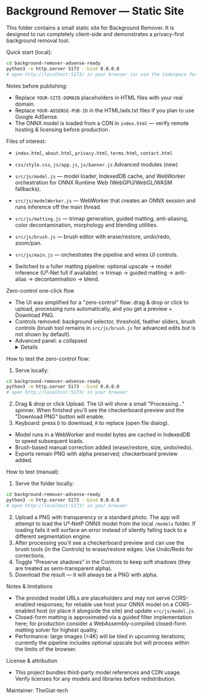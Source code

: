 # Background Remover — Static Site

This folder contains a small static site for Background Remover. It is designed to run completely client-side and demonstrates a privacy-first background removal tool.

Quick start (local):

```bash
cd background-remover-adsense-ready
python3 -m http.server 5173 --bind 0.0.0.0
# open http://localhost:5173/ in your browser (or use the Codespace forwarded port)
```

Notes before publishing:
- Replace `YOUR-SITE-DOMAIN` placeholders in HTML files with your real domain.
- Replace `YOUR-ADSENSE-PUB-ID` in the HTML/ads.txt files if you plan to use Google AdSense.
- The ONNX model is loaded from a CDN in `index.html` — verify remote hosting & licensing before production.

Files of interest:
- `index.html`, `about.html`, `privacy.html`, `terms.html`, `contact.html`
- `css/style.css`, `js/app.js`, `js/banner.js`
Advanced modules (new)
- `src/js/model.js` — model loader, IndexedDB cache, and WebWorker orchestration for ONNX Runtime Web (WebGPU/WebGL/WASM fallbacks).
- `src/js/modelWorker.js` — WebWorker that creates an ONNX session and runs inference off the main thread.
- `src/js/matting.js` — trimap generation, guided matting, anti-aliasing, color decontamination, morphology and blending utilities.
- `src/js/brush.js` — brush editor with erase/restore, undo/redo, zoom/pan.
- `src/js/main.js` — orchestrates the pipeline and wires UI controls.

- Switched to a fuller matting pipeline: optional upscale → model inference (U²‑Net full if available) → trimap → guided matting → anti-alias → decontamination → blend.

Zero-control one-click flow
- The UI was simplified for a "zero-control" flow: drag & drop or click to upload, processing runs automatically, and you get a preview + Download PNG.
- Controls removed: background selector, threshold, feather sliders, brush controls (brush tool remains in `src/js/brush.js` for advanced edits but is not shown by default).
- Advanced panel: a collapsed <details> contains a single checkbox "Use MediaPipe fallback" for troubleshooting.

How to test the zero-control flow:
1. Serve locally:

```bash
cd background-remover-adsense-ready
python3 -m http.server 5173 --bind 0.0.0.0
# open http://localhost:5173/ in your browser
```
2. Drag & drop or click Upload. The UI will show a small "Processing…" spinner. When finished you'll see the checkerboard preview and the "Download PNG" button will enable.
3. Keyboard: press `D` to download, `R` to replace (open file dialog).
- Model runs in a WebWorker and model bytes are cached in IndexedDB to speed subsequent loads.
- Brush-based manual correction added (erase/restore, size, undo/redo).
- Exports remain PNG with alpha preserved; checkerboard preview added.

How to test (manual):
1. Serve the folder locally:

```bash
cd background-remover-adsense-ready
python3 -m http.server 5173 --bind 0.0.0.0
# open http://localhost:5173/ in your browser
```

2. Upload a PNG with transparency or a standard photo. The app will attempt to load the U²‑NetP ONNX model from the local `/models` folder. If loading fails it will surface an error instead of silently falling back to a different segmentation engine.
3. After processing you'll see a checkerboard preview and can use the brush tools (in the Controls) to erase/restore edges. Use Undo/Redo for corrections.
4. Toggle "Preserve shadows" in the Controls to keep soft shadows (they are treated as semi-transparent alpha).
5. Download the result — it will always be a PNG with alpha.

Notes & limitations
- The provided model URLs are placeholders and may not serve CORS-enabled responses; for reliable use host your ONNX model on a CORS-enabled host (or place it alongside the site) and update `src/js/model.js`.
- Closed-form matting is approximated via a guided filter implementation here; for production consider a WebAssembly-compiled closed-form matting solver for highest quality.
- Performance: large images (>4K) will be tiled in upcoming iterations; currently the pipeline includes optional upscale but will process within the limits of the browser.

License & attribution
- This project bundles third-party model references and CDN usage. Verify licenses for any models and libraries before redistribution.

Maintainer: TheGiat-tech
